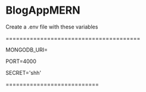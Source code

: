 # BlogAppMERN

Create a .env file with these variables

=======================================

MONGODB_URI=



PORT=4000




SECRET='shh'



===========================
